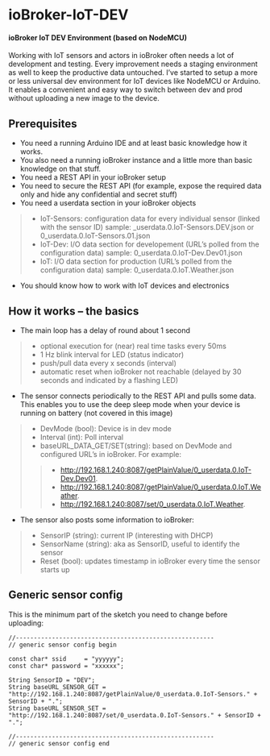 # ioBroker-IoT-DEV

#### ioBroker IoT DEV Environment (based on NodeMCU)

Working with IoT sensors and actors in ioBroker often needs a lot of development and testing. Every improvement needs a staging environment as well to keep the productive data untouched. I’ve started to setup a more or less universal dev environment for IoT devices like NodeMCU or Arduino. It enables a convenient and easy way to switch between dev and prod without uploading a new image to the device. 

## Prerequisites

* You need a running Arduino IDE and at least basic knowledge how it works. 
* You also need a running ioBroker instance and a little more than basic knowledge on that stuff.
* You need a REST API in your ioBroker setup
* You need to secure the REST API (for example, expose the required data only and hide any confidential and secret stuff)
* You need a userdata section in your ioBroker objects
>* IoT-Sensors: configuration data for every individual sensor (linked with the sensor ID) sample: _userdata.0.IoT-Sensors.DEV.json or 0_userdata.0.IoT-Sensors.01.json
>* IoT-Dev: I/O data section for developement (URL’s polled from the configuration data) sample: 0_userdata.0.IoT-Dev.Dev01.json
>* IoT: I/O data section for production (URL’s polled from the configuration data) sample: 0_userdata.0.IoT.Weather.json
* You should know how to work with IoT devices and electronics

## How it works – the basics

* The main loop has a delay of round about 1 second
>*  optional execution for (near) real time tasks every 50ms
>* 1 Hz blink interval for LED (status indicator)
>* push/pull data every x seconds (interval)
>* automatic reset when ioBroker not reachable (delayed by 30 seconds and indicated by a flashing LED)
* The sensor connects periodically to the REST API and pulls some data. This enables you to use the deep sleep mode when your device is running on battery (not covered in this image)
>* DevMode (bool): Device is in dev mode
>* Interval (int): Poll interval
>* baseURL_DATA_GET/SET(string): based on DevMode and configured URL’s in ioBroker. For example:
>>* http://192.168.1.240:8087/getPlainValue/0_userdata.0.IoT-Dev.Dev01.
>>* http://192.168.1.240:8087/getPlainValue/0_userdata.0.IoT.Weather.
>>* http://192.168.1.240:8087/set/0_userdata.0.IoT.Weather.
* The sensor also posts some information to ioBroker:
>* SensorIP (string): current IP (interesting with DHCP)
>* SensorName (string): aka as SensorID, useful to identify the sensor 
>* Reset (bool): updates timestamp in ioBroker every time the sensor starts up

## Generic sensor config
This is the minimum part of the sketch you need to change before uploading:

    //-------------------------------------------------------
    // generic sensor config begin
    
    const char* ssid     = "yyyyyy";
    const char* password = "xxxxxx";
    
    String SensorID = "DEV";
    String baseURL_SENSOR_GET = "http://192.168.1.240:8087/getPlainValue/0_userdata.0.IoT-Sensors." + SensorID + ".";
    String baseURL_SENSOR_SET = "http://192.168.1.240:8087/set/0_userdata.0.IoT-Sensors." + SensorID + ".";
    
    //-------------------------------------------------------
    // generic sensor config end
